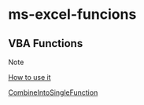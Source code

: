 # ms-excel-funcions

## VBA Functions

> [!NOTE]
> [How to use it](./tutorial/VBA-functions/howto.md)

[CombineIntoSingleFunction](CombineIntoSingleFunction.md)


